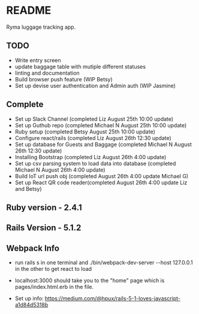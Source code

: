 # README

Ryma luggage tracking app.

TODO
----
- Write entry screen
- update baggage table with mutiple different statuses
- linting and documentation
- Build browser push feature (WIP Betsy)
- Set up devise user authentication and Admin auth (WIP Jasmine)

Complete
--------
- Set up Slack Channel (completed Liz August 25th 10:00 update)
- Set up Guthub repo (completed Michael N August 25th 10:00 update)
- Ruby setup (completed Betsy August 25th 10:00 update)
- Configure react/rails (completed Liz August 26th 12:30 update)
- Set up database for Guests and Baggage (completed Michael N August 26th 12:30 update)
- Installing Bootstrap (completed Liz August 26th 4:00 update)
- Set up csv parsing system to load data into database (completed Michael N August 26th 4:00 update)
- Build IoT url push obj (completed August 26th 4:00 update Michael G)
- Set up React QR code reader(completed August 26th 4:00 update Liz and Betsy)


Ruby version - 2.4.1
--------------------

Rails Version - 5.1.2
---------------------


Webpack Info
------------

- run rails s in one terminal and ./bin/webpack-dev-server --host 127.0.0.1 in the other to get react to load
- localhost:3000 should take you to the "home" page which is pages/index.html.erb in the file.

- Set up info: https://medium.com/@hpux/rails-5-1-loves-javascript-a1d84d5318b
